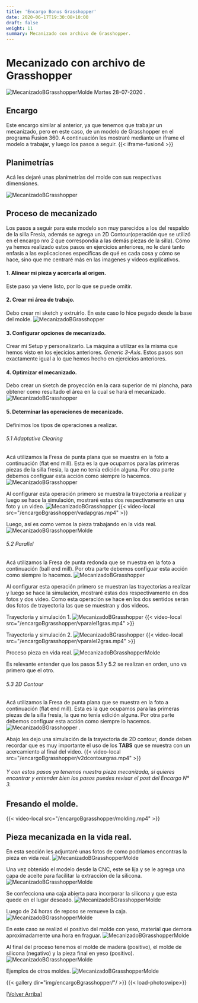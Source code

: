 ```yaml
---
title: 'Encargo Bonus Grasshopper'
date: 2020-06-17T19:30:08+10:00
draft: false
weight: 11
summary: Mecanizado con archivo de Grasshopper.
---
```


# Mecanizado con archivo de Grasshopper
![MecanizadoBGrasshopperMolde](/img/encargoBgrasshopper/mold6.jpg)
Martes 28-07-2020
.

## Encargo
Este encargo similar al anterior, ya que tenemos que trabajar un mecanizado, pero en este caso, de un modelo de Grasshopper en el programa Fusion 360. 
A continuación les mostraré mediante un iframe el modelo a trabajar, y luego los pasos a seguir.
{{< iframe-fusion4 >}}

## Planimetrías
Acá les dejaré unas planimetrías del molde con sus respectivas dimensiones.

![MecanizadoBGrasshopper](/img/encargoBgrasshopper/planimetriasf.png)


## Proceso de mecanizado 
Los pasos a seguir para este modelo son muy parecidos a los del respaldo de la silla Fresia, además se agrega un 2D Contour(operación que se utilizó en el encargo nro 2 que correspondía a las demás piezas de la silla). Cómo ya hemos realizado estos pasos en ejercicios anteriores, no le daré tanto enfasis a las explicaciones específicas de qué es cada cosa y cómo se hace, sino que me centraré más en las imagenes y videos explicativos.

#### 1. Alinear mi pieza y acercarla al origen.
Este paso ya viene listo, por lo que se puede omitir.

#### 2. Crear mi área de trabajo.
Debo crear mi sketch y extruirlo. En este caso lo hice pegado desde la base del molde.
![MecanizadoBGrasshopper](/img/encargoBgrasshopper/planchagras.jpg)

#### 3. Configurar opciones de mecanizado.
Crear mi Setup y personalizarlo.
La máquina a utilizar es la misma que hemos visto en los ejecicios anteriores. *Generic 3-Axis*.
Estos pasos son exactamente igual a lo que hemos hecho en ejercicios anteriores.

#### 4. Optimizar el mecanizado.
Debo crear un sketch de proyección en la cara superior de mi plancha, para obtener como resultado el área en la cual se hará el mecanizado.
![MecanizadoBGrasshopper](/img/encargoBgrasshopper/sketch2.jpg)

#### 5. Determinar las operaciones de mecanizado.
Definimos los tipos de operaciones a realizar.

######   5.1 Adaptative Clearing
Acá utilizamos la Fresa de punta plana que se muestra en la foto a continuación (flat end mill). Esta es la que ocupamos para las primeras piezas de la silla fresia, la que no tenía edición alguna. Por otra parte debemos configuar esta acción como siempre lo hacemos.
![MecanizadoBGrasshopper](/img/encargoBgrasshopper/fresaplanasel.jpg)

Al configurar esta operación primero se muestra la trayectoria a realizar y luego se hace la simulación, mostraré estas dos respectivamente en una foto y  un video.
![MecanizadoBGrasshopper](/img/encargoBgrasshopper/trayadap.jpg)
{{< video-local src="/encargoBgrasshopper/vadapgras.mp4" >}} 

Luego, así es como vemos la pieza trabajando en la vida real.
![MecanizadoBGrasshopperMolde](/img/encargoBgrasshopper/1.jpg)

######   5.2 Parallel
Acá utilizamos la Fresa de punta redonda que se muestra en la foto a continuación (ball end mill). Por otra parte debemos configuar esta acción como siempre lo hacemos.
![MecanizadoBGrasshopper](/img/encargoBgrasshopper/fresaredgras.jpg)

Al configurar esta operación primero se muestran las trayectorias a realizar y luego se hace la simulación, mostraré estas dos respectivamente en dos fotos y dos video. Como esta operación se hace en los dos sentidos serán dos fotos de trayectoria las que se muestran y dos videos.

Trayectoria y simulación 1.
![MecanizadoBGrasshopper](/img/encargoBgrasshopper/trayparalel1grass.jpg)
{{< video-local src="/encargoBgrasshopper/vparalel1gras.mp4" >}}

Trayectoria y simulación 2.
![MecanizadoBGrasshopper](/img/encargoBgrasshopper/trayparalel2grass.jpg)
{{< video-local src="/encargoBgrasshopper/vparalel2gras.mp4" >}} 

Proceso pieza en vida real.
![MecanizadoBGrasshopperMolde](/img/encargoBgrasshopper/mold2.jpg)

Es relevante entender que los pasos 5.1 y 5.2 se realizan en orden, uno va primero que el otro.

######   5.3 2D Contour
Acá utilizamos la Fresa de punta plana que se muestra en la foto a continuación (flat end mill). Esta es la que ocupamos para las primeras piezas de la silla fresia, la que no tenía edición alguna. Por otra parte debemos configuar esta acción como siempre lo hacemos.
![MecanizadoBGrasshopper](/img/encargoBgrasshopper/fresaplanasel.jpg)
.

Abajo les dejo una simulación de la trayectoria de 2D contour, donde deben recordar que es muy importante el uso de los **TABS** que se muestra con un acercamiento al final del video.
{{< video-local src="/encargoBgrasshopper/v2dcontourgras.mp4" >}} 
###### Y con estos pasos ya tenemos nuestra pieza mecanizada, si quieres encontrar y entender bien los pasos puedes revisar el post del Encargo N° 3.

## Fresando el molde.
{{< video-local src="/encargoBgrasshopper/molding.mp4" >}} 

## Pieza mecanizada en la vida real.
En esta sección les adjuntaré unas fotos de como podriamos encontras la pieza en vida real.
![MecanizadoBGrasshopperMolde](/img/encargoBgrasshopper/mold5.jpg)

Una vez obtenido el modelo desde la CNC, este se lija y se le agrega una capa de aceite para facilitar la extracción de la silicona.
![MecanizadoBGrasshopperMolde](/img/encargoBgrasshopper/mold8.jpg)

Se confecciona una caja abierta para incorporar la silicona y que esta quede en el lugar deseado.
![MecanizadoBGrasshopperMolde](/img/encargoBgrasshopper/mold7.jpg)

Luego de 24 horas de reposo se remueve la caja.
![MecanizadoBGrasshopperMolde](/img/encargoBgrasshopper/mold9.jpg)

En este caso se realizó el positivo del molde con yeso, material que demora aproximadamente una hora en fraguar.
![MecanizadoBGrasshopperMolde](/img/encargoBgrasshopper/mold10.jpg)

Al final del proceso tenemos el molde de madera (positivo), el molde de silicona (negativo) y la pieza final en yeso (positivo).
![MecanizadoBGrasshopperMolde](/img/encargoBgrasshopper/mold11.jpg)

Ejemplos de otros moldes.
![MecanizadoBGrasshopperMolde](/img/encargoBgrasshopper/mold12.jpg)





{{< gallery dir="img/encargoBgrasshopper/"/ >}} {{< load-photoswipe>}}


[[Volver Arriba]](#top)






